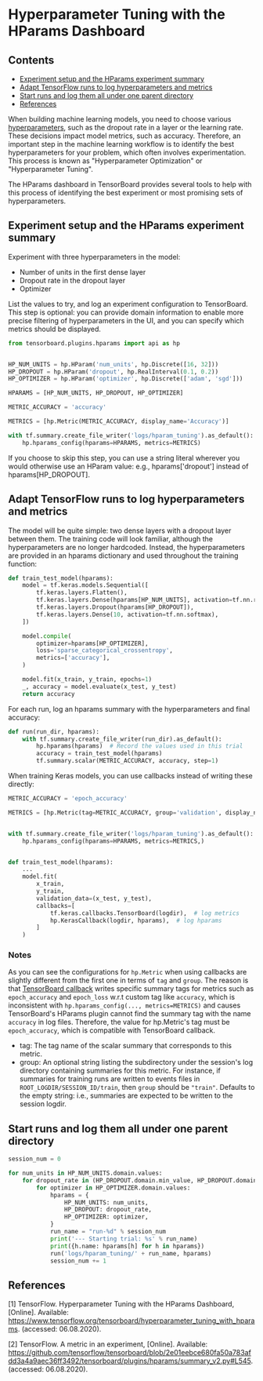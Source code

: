 # Hyperparameter Tuning with the HParams Dashboard <!-- omit in toc -->

## Contents <!-- omit in toc -->

- [Experiment setup and the HParams experiment summary](#experiment-setup-and-the-hparams-experiment-summary)
- [Adapt TensorFlow runs to log hyperparameters and metrics](#adapt-tensorflow-runs-to-log-hyperparameters-and-metrics)
- [Start runs and log them all under one parent directory](#start-runs-and-log-them-all-under-one-parent-directory)
- [References](#references)

When building machine learning models, you need to choose various [hyperparameters](<https://en.wikipedia.org/wiki/Hyperparameter_(machine_learning)>), such as the dropout rate in a layer or the learning rate. These decisions impact model metrics, such as accuracy. Therefore, an important step in the machine learning workflow is to identify the best hyperparameters for your problem, which often involves experimentation. This process is known as "Hyperparameter Optimization" or "Hyperparameter Tuning".

The HParams dashboard in TensorBoard provides several tools to help with this process of identifying the best experiment or most promising sets of hyperparameters.

## Experiment setup and the HParams experiment summary

Experiment with three hyperparameters in the model:

- Number of units in the first dense layer
- Dropout rate in the dropout layer
- Optimizer

List the values to try, and log an experiment configuration to TensorBoard. This step is optional: you can provide domain information to enable more precise filtering of hyperparameters in the UI, and you can specify which metrics should be displayed.

```python
from tensorboard.plugins.hparams import api as hp


HP_NUM_UNITS = hp.HParam('num_units', hp.Discrete([16, 32]))
HP_DROPOUT = hp.HParam('dropout', hp.RealInterval(0.1, 0.2))
HP_OPTIMIZER = hp.HParam('optimizer', hp.Discrete(['adam', 'sgd']))

HPARAMS = [HP_NUM_UNITS, HP_DROPOUT, HP_OPTIMIZER]

METRIC_ACCURACY = 'accuracy'

METRICS = [hp.Metric(METRIC_ACCURACY, display_name='Accuracy')]

with tf.summary.create_file_writer('logs/hparam_tuning').as_default():
    hp.hparams_config(hparams=HPARAMS, metrics=METRICS)
```

If you choose to skip this step, you can use a string literal wherever you would otherwise use an HParam value: e.g., hparams['dropout'] instead of hparams[HP_DROPOUT].

## Adapt TensorFlow runs to log hyperparameters and metrics

The model will be quite simple: two dense layers with a dropout layer between them. The training code will look familiar, although the hyperparameters are no longer hardcoded. Instead, the hyperparameters are provided in an hparams dictionary and used throughout the training function:

```python
def train_test_model(hparams):
    model = tf.keras.models.Sequential([
        tf.keras.layers.Flatten(),
        tf.keras.layers.Dense(hparams[HP_NUM_UNITS], activation=tf.nn.relu),
        tf.keras.layers.Dropout(hparams[HP_DROPOUT]),
        tf.keras.layers.Dense(10, activation=tf.nn.softmax),
    ])

    model.compile(
        optimizer=hparams[HP_OPTIMIZER],
        loss='sparse_categorical_crossentropy',
        metrics=['accuracy'],
    )

    model.fit(x_train, y_train, epochs=1)
    _, accuracy = model.evaluate(x_test, y_test)
    return accuracy
```

For each run, log an hparams summary with the hyperparameters and final accuracy:

```python
def run(run_dir, hparams):
    with tf.summary.create_file_writer(run_dir).as_default():
        hp.hparams(hparams)  # Record the values used in this trial
        accuracy = train_test_model(hparams)
        tf.summary.scalar(METRIC_ACCURACY, accuracy, step=1)
```

When training Keras models, you can use callbacks instead of writing these directly:

```python
METRIC_ACCURACY = 'epoch_accuracy'

METRICS = [hp.Metric(tag=METRIC_ACCURACY, group='validation', display_name='Accuracy')]


with tf.summary.create_file_writer('logs/hparam_tuning').as_default():
    hp.hparams_config(hparams=HPARAMS, metrics=METRICS,)


def train_test_model(hparams):
    ...
    model.fit(
        x_train,
        y_train,
        validation_data=(x_test, y_test),
        callbacks=[
            tf.keras.callbacks.TensorBoard(logdir),  # log metrics
            hp.KerasCallback(logdir, hparams),  # log hparams
        ]
    )
```

### Notes <!-- omit in toc -->

As you can see the configurations for `hp.Metric` when using callbacks are slightly different from the first one in terms of `tag` and `group`. The reason is that [TensorBoard callback](https://www.tensorflow.org/api_docs/python/tf/keras/callbacks/TensorBoard) writes specific summary tags for metrics such as `epoch_accuracy` and `epoch_loss` w.r.t custom tag like `accuracy`, which is inconsistent with `hp.hparams_config(..., metrics=METRICS)` and causes TensorBoard's HParams plugin cannot find the summary tag with the name `accuracy` in log files.
Therefore, the value for hp.Metric's tag must be `epoch_accuracy`, which is compatible with TensorBoard callback.

- tag: The tag name of the scalar summary that corresponds to this metric.
- group: An optional string listing the subdirectory under the session's log directory containing summaries for this metric. For instance, if summaries for training runs are written to events files in `ROOT_LOGDIR/SESSION_ID/train`, then `group` should be `"train"`. Defaults to the empty string: i.e., summaries are expected to be written to the session logdir.

## Start runs and log them all under one parent directory

```python
session_num = 0

for num_units in HP_NUM_UNITS.domain.values:
    for dropout_rate in (HP_DROPOUT.domain.min_value, HP_DROPOUT.domain.max_value):
        for optimizer in HP_OPTIMIZER.domain.values:
            hparams = {
                HP_NUM_UNITS: num_units,
                HP_DROPOUT: dropout_rate,
                HP_OPTIMIZER: optimizer,
            }
            run_name = "run-%d" % session_num
            print('--- Starting trial: %s' % run_name)
            print({h.name: hparams[h] for h in hparams})
            run('logs/hparam_tuning/' + run_name, hparams)
            session_num += 1
```

## References

[1] TensorFlow. Hyperparameter Tuning with the HParams Dashboard, [Online]. Available: https://www.tensorflow.org/tensorboard/hyperparameter_tuning_with_hparams. (accessed: 06.08.2020).

[2] TensorFlow. A metric in an experiment, [Online]. Available: https://github.com/tensorflow/tensorboard/blob/2e01eebce680fa50a783afdd3a4a9aec36ff3492/tensorboard/plugins/hparams/summary_v2.py#L545. (accessed: 06.08.2020).
